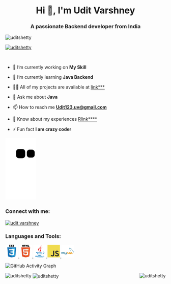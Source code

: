 <h1 align="center">Hi 👋, I'm Udit Varshney</h1>
<h3 align="center">A passionate Backend developer from India</h3>

<p align="left"> <img src="https://komarev.com/ghpvc/?username=uditshetty&label=Profile%20views&color=0e75b6&style=flat" alt="uditshetty" /> </p>

<p align="left"> <a href="https://github.com/ryo-ma/github-profile-trophy"><img src="https://github-profile-trophy.vercel.app/?username=uditshetty" alt="uditshetty" /></a> </p>

<p align="left"> <a href="https://twitter.com/" target="blank"><img src="https://img.shields.io/twitter/follow/?logo=twitter&style=for-the-badge" alt="" /></a> </p>

- 🔭 I’m currently working on **My Skill**

- 🌱 I’m currently learning **Java Backend**

- 👨‍💻 All of my projects are available at [link***](link***)

- 💬 Ask me about **Java**

- 📫 How to reach me **Udit123.uv@gmail.com**

- 📄 Know about my experiences [Rlink****](Rlink****)

- ⚡ Fun fact **I am crazy coder**

![Snake animation](https://github.com/UditShetty/UditShetty/blob/output/github-contribution-grid-snake.svg) 
<h3 align="left">Connect with me:</h3>
<p align="left">
<a href="https://linkedin.com/in/udit varshney" target="blank"><img align="center" src="https://raw.githubusercontent.com/rahuldkjain/github-profile-readme-generator/master/src/images/icons/Social/linked-in-alt.svg" alt="udit varshney" height="30" width="40" /></a>
</p>

<h3 align="left">Languages and Tools:</h3>
<p align="left"> <a href="https://www.w3schools.com/css/" target="_blank" rel="noreferrer"> <img src="https://raw.githubusercontent.com/devicons/devicon/master/icons/css3/css3-original-wordmark.svg" alt="css3" width="40" height="40"/> </a> <a href="https://www.w3.org/html/" target="_blank" rel="noreferrer"> <img src="https://raw.githubusercontent.com/devicons/devicon/master/icons/html5/html5-original-wordmark.svg" alt="html5" width="40" height="40"/> </a> <a href="https://www.java.com" target="_blank" rel="noreferrer"> <img src="https://raw.githubusercontent.com/devicons/devicon/master/icons/java/java-original.svg" alt="java" width="40" height="40"/> </a> <a href="https://developer.mozilla.org/en-US/docs/Web/JavaScript" target="_blank" rel="noreferrer"> <img src="https://raw.githubusercontent.com/devicons/devicon/master/icons/javascript/javascript-original.svg" alt="javascript" width="40" height="40"/> </a> <a href="https://www.mysql.com/" target="_blank" rel="noreferrer"> <img src="https://raw.githubusercontent.com/devicons/devicon/master/icons/mysql/mysql-original-wordmark.svg" alt="mysql" width="40" height="40"/> </a> </p>

![GitHub Activity Graph](https://activity-graph.herokuapp.com/graph?username=UditShetty&bg_color=000000&color=4fff67&line=4fff67&point=ffffff&area=true&hide_border=true)  </p>
<p><img align="left" src="https://github-readme-stats.vercel.app/api/top-langs?username=uditshetty&show_icons=true&locale=en&layout=compact&theme=dark" alt="uditshetty" height="125"   /></p>


<p>&nbsp;<img align="center" src="https://github-readme-stats.vercel.app/api?username=uditshetty&show_icons=true&locale=en&theme=dark" alt="uditshetty" height="125"  />
<img align="right" src="https://github-readme-streak-stats.herokuapp.com/?user=uditshetty&theme=dark" alt="uditshetty" height="125"  /></p>



